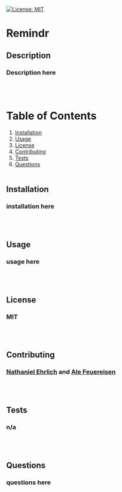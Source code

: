 [![License: MIT](https://img.shields.io/badge/License-MIT-yellow.svg)](https://opensource.org/licenses/MIT)
# Remindr
## Description
### Description here
<br><br>
# Table of Contents
1. [Installation](#installation)
2. [Usage](#usage)
3. [License](#license)
4. [Contributing](#contributing)
5. [Tests](#tests)
6. [Questions](#questions)
<br><br>
## Installation
### installation here
<br><br>
## Usage
### usage here
<br><br>
## License
### MIT
<br><br>
## Contributing
### [Nathaniel Ehrlich](https://github.com/TechnoPrep) and [Ale Feuereisen](https://github.com/afeuerei14)
<br><br>
## Tests
### n/a
<br><br>
## Questions
### questions here
